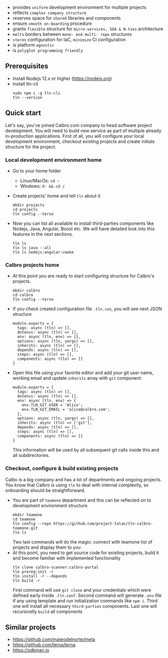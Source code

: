 * provides `uniform` development environment for multiple projects
* reflects `complex company structure`
* reserves space for `shared` libraries and components
* ensure `smooth on-boarding` procedure
* grants `flexible` structure for `micro-services, SOA & N-ties` architecture
* `melts` borders between `mono- and multi- repo` structures
* `stores` configuration for IaC, `minimize` CI configuration
* is platform `agnostic`
* is `polyglot programming friendly`

## Prerequisites
* Install Nodejs 12.x or higher (https://nodejs.org)
* Install tln-cli 
  ```
  sudo npm i -g tln-cli
  tln --version
  ```

## Quick start
Let's say, you've joined Calbro.com company to head software project development. You will need to build new service as part of multiple already in-production applications.
First of all, you will configure your local development environment, checkout existing projects and create initials structure for the project.

### Local development environment home
* Go to your home folder
  * Linux/MacOs: ```cd ~```
  * Windows: ```d: && cd /```

* Create projects' home and tell `tln` about it
  ```
  mkdir projects
  cd projects
  tln config --terse
  ```
* Now you can list all available to install third-parties components like Nodejs, Java, Angular, Boost etc. We will have detailed look into this features in the next sections.
    ```
    tln ls
    tln ls java --all
    tln ls nodejs:angular:cmake
    ```

### Calbro projects home
* At this point you are ready to start configuring structure for Calbro's projects.
  ```
  mkdir calbro
  cd calbro
  tln config --terse
  ```
* If you check created configuration file `.tln.con`, you will see next JSON structure
  ```
  module.exports = {
    tags: async (tln) => [],
    dotenvs: async (tln) => [],
    env: async (tln, env) => {},
    options: async (tln, yargs) => [],
    inherits: async (tln) => [],
    depends: async (tln) => [],
    steps: async (tln) => [],
    components: async (tln) => []
  }
  ```
* Open this file using your favorite editor and add your git user name, working email and update `inherits` array with `git` component:
  ```
  module.exports = {
    tags: async (tln) => [],
    dotenvs: async (tln) => [],
    env: async (tln, env) => {
      env.TLN_GIT_USER = 'Alice';
      env.TLN_GIT_EMAIL = 'alice@calbro.com';
    },
    options: async (tln, yargs) => [],
    inherits: async (tln) => ['git'],
    depends: async (tln) => [],
    steps: async (tln) => [],
    components: async (tln) => []
  }
  ```
  This information will be used by all subsequent git calls inside this and all subdirectories.

### Checkout, configure & build existing projects
Calbo is a big company and has a lot of departments and ongoing projects. You know that Calbro is using `tln` to deal with internal complexity, so onboarding should be straightforward.
* You are part of `teamone` department and this can be reflected on to development environment structure.
  ```
  mkdir teamone
  cd teamone
  tln config --repo https://github.com/project-talan/tln-calbro-teamone.git
  tln ls
  ```
  Two last commands will do the magic: connect with teamone list of projects and display them to you
* At this point, you need to get source code for existing projects, build it and become familiar with implemented functionality
  ```
  tln clone calbro-scanner:calbro-portal
  tln prereq:init -r
  tln install -r --depends
  tln build -r
  ```
  First command will use `git clone` and your credentials which were defined early inside `.tln.conf`. Second command will generate `.env` file if any using template and run initialization commands like `npm i`. Third one will install all necessary `third-parties` components. Last one will recursivelly `build` all components

## Similar projects
* https://github.com/mateodelnorte/meta
* https://github.com/lerna/lerna
* https://sdkman.io
